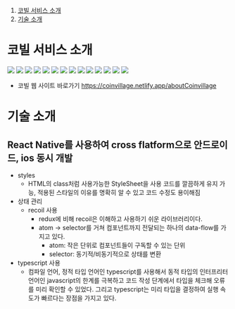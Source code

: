 1. [코빌 서비스 소개](#_코빌_서비스_소개)
2. [기술 소개](#기술_소개)

# 코빌 서비스 소개
<img src="https://user-images.githubusercontent.com/87538540/190533767-bc4b0940-81dd-4520-9eb0-4652ae7f4555.png" />
<img src="https://user-images.githubusercontent.com/87538540/190533813-0fec501f-3491-42ac-8b57-9094141985c1.png" />
<img src="https://user-images.githubusercontent.com/87538540/190533984-73c1743f-e4cc-4c10-8ba0-b858ba854d80.png" />
<img src="https://user-images.githubusercontent.com/87538540/190534010-d1e6fbb9-6eff-4969-8430-3584e0bbd1d0.png" />
<img src="https://user-images.githubusercontent.com/87538540/190534041-c5c8c439-8904-49bc-b950-4d29b8cfe36a.png" />
<img src="https://user-images.githubusercontent.com/87538540/190534150-d59add41-8f30-419d-9025-70b5549d344f.png" />
<img src="https://user-images.githubusercontent.com/87538540/190541772-2511d0bc-e1e5-4875-8dee-6f94e514c022.png" />
<img src="https://user-images.githubusercontent.com/87538540/190541787-74147924-5a46-44b6-ac83-6f431baf703f.png" />
<img src="https://user-images.githubusercontent.com/87538540/190541803-c71ff8be-bb6a-4d8d-8a66-7ddf6a6481be.png" />
<img src="https://user-images.githubusercontent.com/87538540/190542247-21ab38db-08b2-473f-9e82-9a054d6f37fc.png" />
<img src="https://user-images.githubusercontent.com/87538540/190542257-80ec0a83-c262-45a6-bfa2-f60aac5dff89.png" />
<img src="https://user-images.githubusercontent.com/87538540/190542267-7b8d689f-9950-48cb-af87-fb41e1c8d164.png" />
<img src="https://user-images.githubusercontent.com/87538540/190542273-bcb7e3be-a11e-4491-973e-a6be3972368b.png" />
<img src="https://user-images.githubusercontent.com/87538540/190542277-6459eb05-8e5b-44e6-a2f2-36137541587f.png" />

- 코빌 웹 사이트 바로가기
https://coinvillage.netlify.app/aboutCoinvillage

# 기술 소개
## React Native를 사용하여 cross flatform으로 안드로이드, ios 동시 개발
- styles
	- HTML의 class처럼 사용가능한 StyleSheet을 사용
		코드를 깔끔하게 유지 가능, 적용된 스타일의 이유를 명확히 알 수 있고 코드 수정도 용이해짐
- 상태 관리
	- recoil 사용
		- redux에 비해 recoil은 이해하고 사용하기 쉬운 라이브러리이다.
		- atom -> selector를 거쳐 컴포넌트까지 전달되는 하나의 data-flow를 가지고 있다.
			- atom: 작은 단위로 컴포넌트들이 구독할 수 있는 단위
			- selector: 동기적/비동기적으로 상태를 변환
- typescript 사용
	- 컴파일 언어, 정적 타입 언어인 typescript를 사용해서 동적 타입의 인터프리터 언어인 javascript의 한계를 극복하고 코드 작성 단계에서 타입을 체크해 오류를 미리 확인할 수 있었다. 그리고 typescript는 미리 타입을 결정하여 실행 속도가 빠르다는 장점을 가지고 있다.

	
